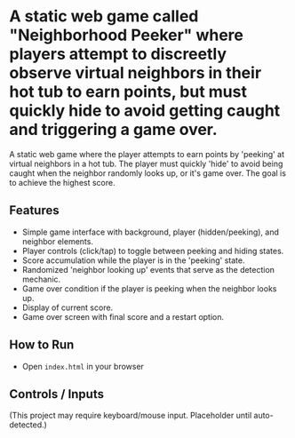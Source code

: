 # A static web game called "Neighborhood Peeker" where players attempt to discreetly observe virtual neighbors in their hot tub to earn points, but must quickly hide to avoid getting caught and triggering a game over.

A static web game where the player attempts to earn points by 'peeking' at virtual neighbors in a hot tub. The player must quickly 'hide' to avoid being caught when the neighbor randomly looks up, or it's game over. The goal is to achieve the highest score.

## Features
- Simple game interface with background, player (hidden/peeking), and neighbor elements.
- Player controls (click/tap) to toggle between peeking and hiding states.
- Score accumulation while the player is in the 'peeking' state.
- Randomized 'neighbor looking up' events that serve as the detection mechanic.
- Game over condition if the player is peeking when the neighbor looks up.
- Display of current score.
- Game over screen with final score and a restart option.

## How to Run
- Open `index.html` in your browser

## Controls / Inputs
(This project may require keyboard/mouse input. Placeholder until auto-detected.)
